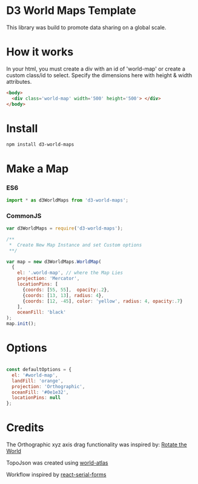 # D3 World Maps Template

This library was build to promote data sharing on a global scale.

# How it works

In your html, you must create a div with an id of 'world-map' or create a custom class/id to select. Specify the dimensions here with height & width attributes.

```html
<body>
  <div class='world-map' width='500' height='500'> </div>
</body>

```
# Install 

`npm install d3-world-maps`

# Make a Map

### ES6

```JavaScript
import * as d3WorldMaps from 'd3-world-maps';
```

### CommonJS

```JavaScript
var d3WorldMaps = require('d3-world-maps'); 
```
```JavaScript
/**
 *  Create New Map Instance and set Custom options 
 **/

var map = new d3WorldMaps.WorldMap(
  {
    el: '.world-map', // where the Map Lies
    projection: 'Mercator',
    locationPins: [
      {coords: [55, 55],  opacity:.2},
      {coords: [13, 13], radius: 4},
      {coords: [12, -45], color: 'yellow', radius: 4, opacity:.7}
    ],
    oceanFill: 'black'
);
map.init();
```

# Options

```JavaScript

const defaultOptions = {
  el: '#world-map',
  landFill: 'orange',
  projection: 'Orthographic',
  oceanFill: '#0e1e32',
  locationPins: null
};

```

# Credits

The Orthographic xyz axis drag functionality was inspired by: [Rotate the World](https://www.jasondavies.com/maps/rotate/)

TopoJson was created using [world-atlas](https://github.com/mbostock/world-atlas)

Workflow inspired by [react-serial-forms](https://github.com/LevInteractive/react-serial-forms)